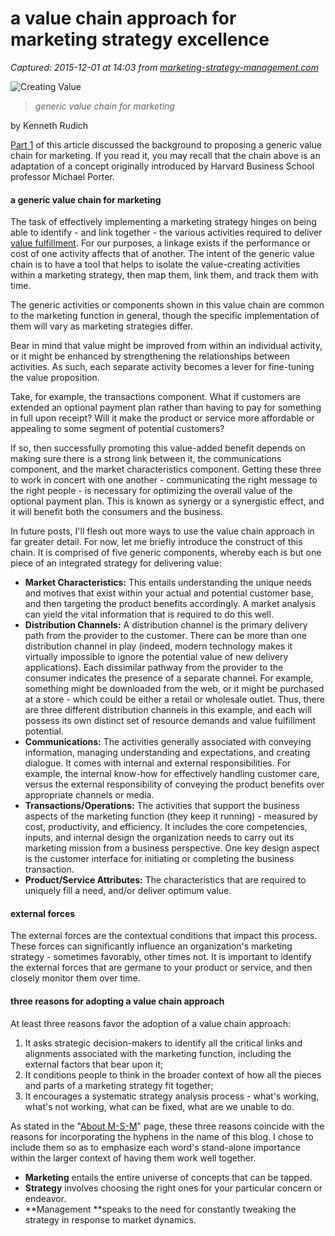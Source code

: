 # a value chain approach for marketing strategy excellence

_Captured: 2015-12-01 at 14:03 from [marketing-strategy-management.com](http://marketing-strategy-management.com/2010/02/a-value-chain-approach-for-marketing-part-2/)_

![Creating Value](http://marketing-strategy-management.com/wordpress/wp-content/uploads/2010/02/Value_Chain4a7.png)

> _generic value chain for marketing_

by Kenneth Rudich

[Part 1](http://marketing-strategy-management.com/2010/01/a-value-chain-approach-part-1/) of this article discussed the background to proposing a generic value chain for marketing. If you read it, you may recall that the chain above is an adaptation of a concept originally introduced by Harvard Business School professor Michael Porter.

#### a generic value chain for marketing

The task of effectively implementing a marketing strategy hinges on being able to identify - and link together - the various activities required to deliver [value fulfillment](http://marketing-strategy-management.com/category/foundational-concepts/value-defined/). For our purposes, a linkage exists if the performance or cost of one activity affects that of another. The intent of the generic value chain is to have a tool that helps to isolate the value-creating activities within a marketing strategy, then map them, link them, and track them with time.

The generic activities or components shown in this value chain are common to the marketing function in general, though the specific implementation of them will vary as marketing strategies differ.

Bear in mind that value might be improved from within an individual activity, or it might be enhanced by strengthening the relationships between activities. As such, each separate activity becomes a lever for fine-tuning the value proposition.

Take, for example, the transactions component. What if customers are extended an optional payment plan rather than having to pay for something in full upon receipt? Will it make the product or service more affordable or appealing to some segment of potential customers?

If so, then successfully promoting this value-added benefit depends on making sure there is a strong link between it, the communications component, and the market characteristics component. Getting these three to work in concert with one another - communicating the right message to the right people - is necessary for optimizing the overall value of the optional payment plan. This is known as synergy or a synergistic effect, and it will benefit both the consumers and the business.

In future posts, I'll flesh out more ways to use the value chain approach in far greater detail. For now, let me briefly introduce the construct of this chain. It is comprised of five generic components, whereby each is but one piece of an integrated strategy for delivering value:

  * **Market Characteristics:** This entails understanding the unique needs and motives that exist within your actual and potential customer base, and then targeting the product benefits accordingly. A market analysis can yield the vital information that is required to do this well.
  * **Distribution Channels:** A distribution channel is the primary delivery path from the provider to the customer. There can be more than one distribution channel in play (indeed, modern technology makes it virtually impossible to ignore the potential value of new delivery applications). Each dissimilar pathway from the provider to the consumer indicates the presence of a separate channel. For example, something might be downloaded from the web, or it might be purchased at a store - which could be either a retail or wholesale outlet. Thus, there are three different distribution channels in this example, and each will possess its own distinct set of resource demands and value fulfillment potential.
  * **Communications:** The activities generally associated with conveying information, managing understanding and expectations, and creating dialogue. It comes with internal and external responsibilities. For example, the internal know-how for effectively handling customer care, versus the external responsibility of conveying the product benefits over appropriate channels or media.
  * **Transactions/Operations:** The activities that support the business aspects of the marketing function (they keep it running) - measured by cost, productivity, and efficiency. It includes the core competencies, inputs, and internal design the organization needs to carry out its marketing mission from a business perspective. One key design aspect is the customer interface for initiating or completing the business transaction.
  * **Product/Service Attributes:** The characteristics that are required to uniquely fill a need, and/or deliver optimum value. 

#### external forces

The external forces are the contextual conditions that impact this process. These forces can significantly influence an organization's marketing strategy - sometimes favorably, other times not. It is important to identify the external forces that are germane to your product or service, and then closely monitor them over time.

#### three reasons for adopting a value chain approach

At least three reasons favor the adoption of a value chain approach:

  1. It asks strategic decision-makers to identify all the critical links and alignments associated with the marketing function, including the external factors that bear upon it;
  2. It conditions people to think in the broader context of how all the pieces and parts of a marketing strategy fit together;
  3. It encourages a systematic strategy analysis process - what's working, what's not working, what can be fixed, what are we unable to do. 

As stated in the "[About M-S-M](http://marketing-strategy-management.com/about/)" page, these three reasons coincide with the reasons for incorporating the hyphens in the name of this blog. I chose to include them so as to emphasize each word's stand-alone importance within the larger context of having them work well together.

  * **Marketing** entails the entire universe of concepts that can be tapped.
  * **Strategy** involves choosing the right ones for your particular concern or endeavor.
  * **Management **speaks to the need for constantly tweaking the strategy in response to market dynamics.
